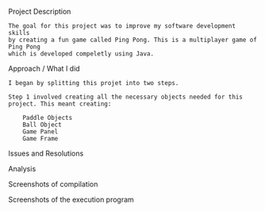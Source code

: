 Project Description

    The goal for this project was to improve my software development skills 
    by creating a fun game called Ping Pong. This is a multiplayer game of Ping Pong 
    which is developed compeletly using Java.




Approach / What I did

    I began by splitting this projet into two steps. 
    
    Step 1 involved creating all the necessary objects needed for this project. This meant creating:

        Paddle Objects 
        Ball Object
        Game Panel
        Game Frame
        
    

    

    



Issues and Resolutions



Analysis


Screenshots of compilation


Screenshots of the execution program
